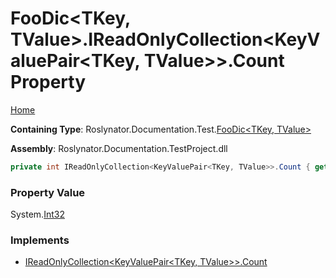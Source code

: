 <a name="_top"></a>

# FooDic\<TKey, TValue>\.IReadOnlyCollection\<KeyValuePair\<TKey, TValue>>\.Count Property

[Home](../../../../../README.md#_top)

**Containing Type**: Roslynator\.Documentation\.Test\.[FooDic\<TKey, TValue>](../README.md#_top)

**Assembly**: Roslynator\.Documentation\.TestProject\.dll

```csharp
private int IReadOnlyCollection<KeyValuePair<TKey, TValue>>.Count { get; }
```

### Property Value

System\.[Int32](https://docs.microsoft.com/en-us/dotnet/api/system.int32)

### Implements

* [IReadOnlyCollection\<KeyValuePair\<TKey, TValue>>.Count](https://docs.microsoft.com/en-us/dotnet/api/system.collections.generic.ireadonlycollection-1.count)
